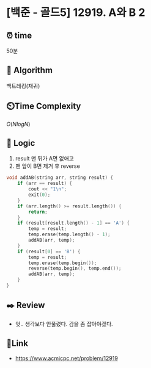 # [백준 - 골드5] 12919. A와 B 2
 
## ⏰  **time**
50분

## :pushpin: **Algorithm**
백트레킹(재귀)

## ⏲️**Time Complexity**
$O(NlogN)$

## :round_pushpin: **Logic**
1. result 맨 뒤가 A면 없애고
2. 맨 앞이 B면 제거 후 reverse
```cpp
void addAB(string arr, string result) {
	if (arr == result) {
		cout << "1\n";
		exit(0);
	}
	if (arr.length() >= result.length()) {
		return;
	}
	if (result[result.length() - 1] == 'A') {
		temp = result;
		temp.erase(temp.length() - 1);
		addAB(arr, temp);
	}
	if (result[0] == 'B') {
		temp = result;
		temp.erase(temp.begin());
		reverse(temp.begin(), temp.end());
		addAB(arr, temp);
	}
}
```

## :black_nib: **Review**
- 엇.. 생각보다 안풀렸다. 감을 좀 잡아야겠다.

## 📡**Link**
- https://www.acmicpc.net/problem/12919
